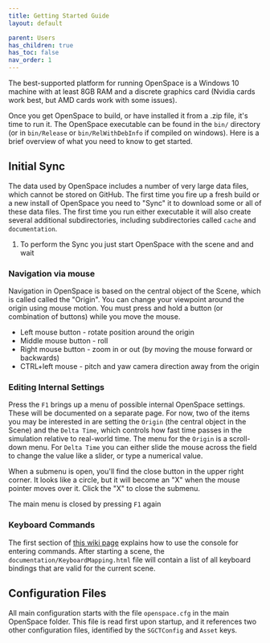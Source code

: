 ```yaml
---
title: Getting Started Guide
layout: default

parent: Users
has_children: true
has_toc: false
nav_order: 1
---
```


The best-supported platform for running OpenSpace is a Windows 10 machine with at least 8GB RAM and a discrete graphics card (Nvidia cards work best, but AMD cards work with some issues).

Once you get OpenSpace to build, or have installed it from a .zip file, it's time to run it. The OpenSpace executable can be found in the `bin/` directory (or in `bin/Release` or `bin/RelWithDebInfo` if compiled on windows).
Here is a brief overview of what you need to know to get started.

## Initial Sync
The data used by OpenSpace includes a number of very large data files, which cannot be stored on GitHub.  The first time you fire up a fresh build or a new install of OpenSpace you need to "Sync" it to download some or all of these data files.  The first time you run either executable it will also create several additional subdirectories, including subdirectories called `cache` and `documentation`.

1. To perform the Sync you just start OpenSpace with the scene and and wait

### Navigation via mouse
Navigation in OpenSpace is based on the central object of the Scene, which is called called the "Origin".  You can change your viewpoint around the origin using mouse motion.   You must press and hold a button (or combination of buttons) while you move the mouse.
- Left mouse button - rotate position around the origin
- Middle mouse button - roll
- Right mouse button - zoom in or out (by moving the mouse forward or backwards)
- CTRL+left mouse - pitch and yaw camera direction away from the origin

### Editing Internal Settings
Press the `F1` brings up a menu of possible internal OpenSpace settings.  These will be documented on a separate page.  For now, two of the items you may be interested in are setting the `Origin` (the central object in the Scene) and the `Delta Time`, which controls how fast time passes in the simulation relative to real-world time.  The menu for the `Origin` is a scroll-down menu.  For `Delta Time` you can either slide the mouse across the field to change the value like a slider, or type a numerical value.

When a submenu is open, you'll find the close button in the upper right corner.  It looks like a circle, but it will become an "X" when the mouse pointer moves over it.  Click the "X" to close the submenu.

The main menu is closed by pressing `F1` again

### Keyboard Commands
The first section of [this wiki page](../commandline) explains how to use the console for entering commands. After starting a scene, the `documentation/KeyboardMapping.html` file will contain a list of all keyboard bindings that are valid for the current scene.

## Configuration Files
All main configuration starts with the file `openspace.cfg` in the main  OpenSpace folder.  This file is read first upon startup, and it references two other configuration files, identified by the `SGCTConfig` and `Asset` keys.
